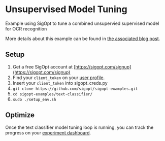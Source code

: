 # Unsupervised Model Tuning

Example using SigOpt to tune a combined unsupervied supervised model for OCR recognition

More details about this example can be found in [the associated blog post](LINK).

## Setup

1. Get a free SigOpt account at [https://sigopt.com/signup](https://sigopt.com/signup)
2. Find your `client_token` on your [user profile](https://sigopt.com/user/profile).
3. Insert your `client_token` into sigopt_creds.py
4. `git clone https://github.com/sigopt/sigopt-examples.git`
5. `cd sigopt-examples/text-classifier/`
4. `sudo ./setup_env.sh`

## Optimize

Once the text classifier model tuning loop is running, you can track the progress on your [experiment dashboard](https://sigopt.com/experiment/list).
